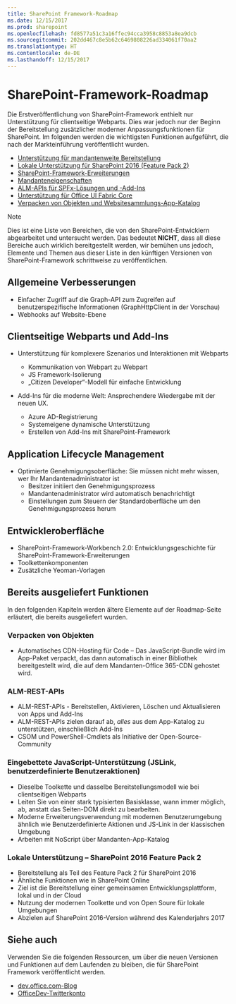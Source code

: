```yaml
---
title: SharePoint Framework-Roadmap
ms.date: 12/15/2017
ms.prod: sharepoint
ms.openlocfilehash: fd8577a51c3a16ffec94cca3958c8853a8ea9dcb
ms.sourcegitcommit: 202dd467c8e5b62c6469808226ad334061f70aa2
ms.translationtype: HT
ms.contentlocale: de-DE
ms.lasthandoff: 12/15/2017
---
```

# <a name="sharepoint-framework-roadmap"></a>SharePoint-Framework-Roadmap

Die Erstveröffentlichung von SharePoint-Framework enthielt nur Unterstützung für clientseitige Webparts. Dies war jedoch nur der Beginn der Bereitstellung zusätzlicher moderner Anpassungsfunktionen für SharePoint. Im folgenden werden die wichtigsten Funktionen aufgeführt, die nach der Markteinführung veröffentlicht wurden.

- [Unterstützung für mandantenweite Bereitstellung](./tenant-scoped-deployment.md)
- [Lokale Unterstützung für SharePoint 2016 (Feature Pack 2)](./sharepoint-2016-support.md)
- [SharePoint-Framework-Erweiterungen](./extensions/overview-extensions.md)
- [Mandanteneigenschaften](./tenant-properties.md)
- [ALM-APIs für SPFx-Lösungen und -Add-Ins](../apis/alm-api-for-spfx-add-ins.md)
- [Unterstützung für Office UI Fabric Core](https://dev.office.com/blogs/improved-support-for-office-ui-fabric-core)
- [Verpacken von Objekten und Websitesammlungs-App-Katalog](../general-development/site-collection-app-catalog.md)


> [!NOTE]
> Dies ist eine Liste von Bereichen, die von den SharePoint-Entwicklern abgearbeitet und untersucht werden. Das bedeutet **NICHT**, dass all diese Bereiche auch wirklich bereitgestellt werden, wir bemühen uns jedoch, Elemente und Themen aus dieser Liste in den künftigen Versionen von SharePoint-Framework schrittweise zu veröffentlichen.

## <a name="general-improvements"></a>Allgemeine Verbesserungen

- Einfacher Zugriff auf die Graph-API zum Zugreifen auf benutzerspezifische Informationen (GraphHttpClient in der Vorschau)
- Webhooks auf Website-Ebene

## <a name="client-side-web-parts-and-add-ins"></a>Clientseitige Webparts und Add-Ins

- Unterstützung für komplexere Szenarios und Interaktionen mit Webparts
    - Kommunikation von Webpart zu Webpart
    - JS Framework-Isolierung
    - „Citizen Developer“-Modell für einfache Entwicklung

- Add-Ins für die moderne Welt: Ansprechendere Wiedergabe mit der neuen UX. 
    - Azure AD-Registrierung
    - Systemeigene dynamische Unterstützung
    - Erstellen von Add-Ins mit SharePoint-Framework


## <a name="application-lifecycle-management"></a>Application Lifecycle Management

- Optimierte Genehmigungsoberfläche: Sie müssen nicht mehr wissen, wer Ihr Mandantenadministrator ist
    - Besitzer initiiert den Genehmigungsprozess
    - Mandantenadministrator wird automatisch benachrichtigt 
    - Einstellungen zum Steuern der Standardoberfläche um den Genehmigungsprozess herum


## <a name="developer-experience"></a>Entwickleroberfläche
- SharePoint-Framework-Workbench 2.0: Entwicklungsgeschichte für SharePoint-Framework-Erweiterungen
- Toolkettenkomponenten
- Zusätzliche Yeoman-Vorlagen

## <a name="already-shipped-capabilities"></a>Bereits ausgeliefert Funktionen

In den folgenden Kapiteln werden ältere Elemente auf der Roadmap-Seite erläutert, die bereits ausgeliefert wurden.

### <a name="asset-packaging"></a>Verpacken von Objekten

- Automatisches CDN-Hosting für Code – Das JavaScript-Bundle wird im App-Paket verpackt, das dann automatisch in einer Bibliothek bereitgestellt wird, die auf dem Mandanten-Office 365-CDN gehostet wird.

### <a name="alm-rest-apis"></a>ALM-REST-APIs

- ALM-REST-APIs - Bereitstellen, Aktivieren, Löschen und Aktualisieren von Apps und Add-Ins
- ALM-REST-APIs zielen darauf ab, *alles* aus dem App-Katalog zu unterstützen, einschließlich Add-Ins
- CSOM und PowerShell-Cmdlets als Initiative der Open-Source-Community

### <a name="javascript-embedding-support-jslink-user-custom-actions"></a>Eingebettete JavaScript-Unterstützung (JSLink, benutzerdefinierte Benutzeraktionen) 

- Dieselbe Toolkette und dasselbe Bereitstellungsmodell wie bei clientseitigen Webparts
- Leiten Sie von einer stark typisierten Basisklasse, wann immer möglich, ab, anstatt das Seiten-DOM direkt zu bearbeiten.
- Moderne Erweiterungsverwendung mit modernen Benutzerumgebung ähnlich wie Benutzerdefinierte Aktionen und JS-Link in der klassischen Umgebung
- Arbeiten mit NoScript über Mandanten-App-Katalog

### <a name="on-premises-support---sharepoint-2016-feature-pack-2"></a>Lokale Unterstützung – SharePoint 2016 Feature Pack 2

- Bereitstellung als Teil des Feature Pack 2 für SharePoint 2016
- Ähnliche Funktionen wie in SharePoint Online
- Ziel ist die Bereitstellung einer gemeinsamen Entwicklungsplattform, lokal und in der Cloud
- Nutzung der modernen Toolkette und von Open Soure für lokale Umgebungen
- Abzielen auf SharePoint 2016-Version während des Kalenderjahrs 2017


## <a name="see-also"></a>Siehe auch
Verwenden Sie die folgenden Ressourcen, um über die neuen Versionen und Funktionen auf dem Laufenden zu bleiben, die für SharePoint Framework veröffentlicht werden.

* [dev.office.com-Blog](https://dev.office.com/blogs)
* [OfficeDev-Twitterkonto](https://twitter.com/officedev)

